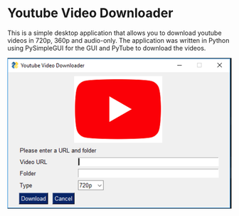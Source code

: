 # Youtube Video Downloader

This is a simple desktop application that allows you to download youtube videos in 720p, 360p and audio-only. 
The application was written in Python using PySimpleGUI for the GUI and PyTube to download the videos. 

![alt text](Screenshot.PNG)
